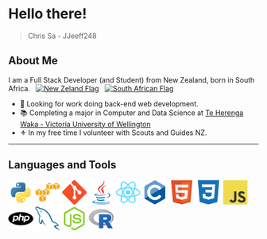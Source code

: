 # Hello there!

> Chris Sa - JJeeff248

## About Me

I am a Full Stack Developer (and Student) from New Zealand, born in South Africa. &nbsp; [<img src="https://media.giphy.com/media/Qa4cAGMr5NfUuINAXd/giphy.gif" alt="New Zeland Flag" width="40px">](https://media.giphy.com/media/Qa4cAGMr5NfUuINAXd/giphy.gif) &nbsp; [<img src="https://www.fg-a.com/flags/animated-south-african-flag.gif" alt="South African Flag" width="40px">](https://www.fg-a.com/flags/animated-south-african-flag.gif)

- 🔭 Looking for work doing back-end web development.
- 📚 Completing a major in Computer and Data Science at [Te Herenga Waka - Victoria University of Wellington](https://wgtn.ac.nz)
- ⚜  In my free time I volunteer with Scouts and Guides NZ.

---

## Languages and Tools

<div>
  <img src="https://github.com/devicons/devicon/blob/master/icons/python/python-original.svg" alt="Python" width="50px">
  <img src="https://github.com/devicons/devicon/blob/master/icons/amazonwebservices/amazonwebservices-original.svg" alt="AWS" width="50px">
  <img src="https://github.com/devicons/devicon/blob/master/icons/git/git-original.svg" alt="Git" width="50px">
  <img src="https://github.com/devicons/devicon/blob/master/icons/java/java-original.svg" alt="Java" width="50px">  
  <img src="https://github.com/devicons/devicon/blob/master/icons/react/react-original.svg" alt="React" width="50px">
  <img src="https://github.com/devicons/devicon/blob/master/icons/c/c-original.svg" alt="C" width="50px">
  <img src="https://github.com/devicons/devicon/blob/master/icons/html5/html5-original.svg" alt="HTML" width="50px">
  <img src="https://github.com/devicons/devicon/blob/master/icons/css3/css3-plain.svg" alt="CSS" width="50px">
  <img src="https://github.com/devicons/devicon/blob/master/icons/javascript/javascript-original.svg" alt="JavaScript" width="50px">
  <img src="https://github.com/devicons/devicon/blob/master/icons/php/php-plain.svg" alt="PHP" width="50px">
  <img src="https://github.com/devicons/devicon/blob/master/icons/mysql/mysql-original.svg" alt="SQL" width="50px">
  <img src="https://github.com/devicons/devicon/blob/master/icons/nodejs/nodejs-plain.svg" alt="NodeJS" width="50px">
  <img src="https://github.com/devicons/devicon/blob/master/icons/r/r-original.svg" alt="R" width="50px">
</div>
